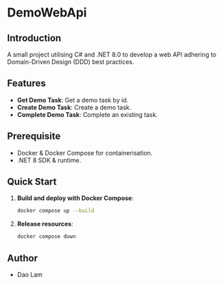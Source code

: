 # DemoWebApi

## Introduction

A small project utilising C# and .NET 8.0 to develop a web API adhering to Domain-Driven Design (DDD) best practices.

## Features

- **Get Demo Task**: Get a demo task by id.
- **Create Demo Task**: Create a demo task.
- **Complete Demo Task**: Complete an existing task.

## Prerequisite

- Docker & Docker Compose for containerisation.
- .NET 8 SDK & runtime.

## Quick Start

1. **Build and deploy with Docker Compose**:
    ```bash
    docker compose up --build
    ```

2. **Release resources**:
    ```bash
    docker compose down
    ```

## Author

- Dao Lam

